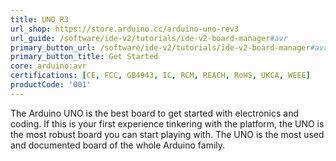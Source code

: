 ```yaml
---
title: UNO R3
url_shop: https://store.arduino.cc/arduino-uno-rev3
url_guide: /software/ide-v2/tutorials/ide-v2-board-manager#avr
primary_button_url: /software/ide-v2/tutorials/ide-v2-board-manager#avr
primary_button_title: Get Started
core: arduino:avr
certifications: [CE, FCC, GB4943, IC, RCM, REACH, RoHS, UKCA, WEEE]
productCode: '001'
---
```


The Arduino UNO is the best board to get started with electronics and coding. If this is your first experience tinkering with the platform, the UNO is the most robust board you can start playing with. The UNO is the most used and documented board of the whole Arduino family.